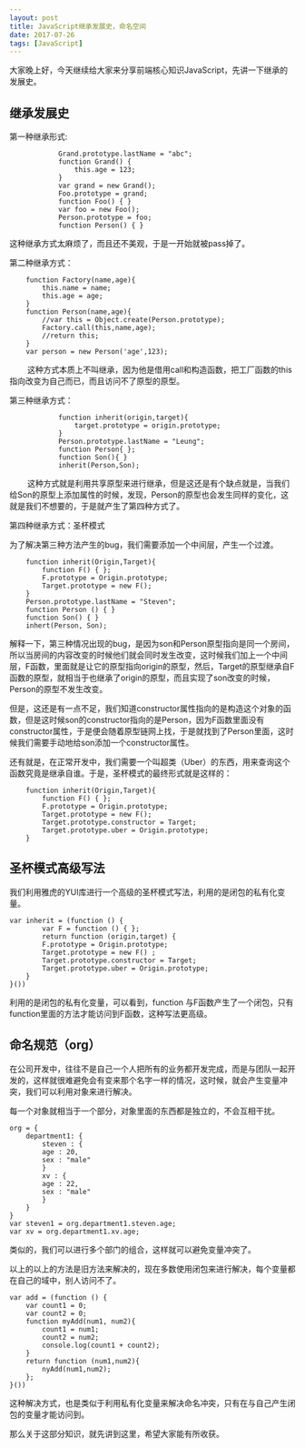 ```yaml
---
layout: post
title: JavaScript继承发展史，命名空间
date: 2017-07-26
tags: [JavaScript]
---
```


大家晚上好，今天继续给大家来分享前端核心知识JavaScript，先讲一下继承的发展史。

## 继承发展史

第一种继承形式:

                Grand.prototype.lastName = "abc";
                function Grand() {
                    this.age = 123;
                }
                var grand = new Grand();
                Foo.prototype = grand;
                function Foo() { }
                var foo = new Foo();
                Person.prototype = foo;
                function Person() { }

        
这种继承方式太麻烦了，而且还不美观，于是一开始就被pass掉了。

第二种继承方式：

        function Factory(name,age){ 
            this.name = name;
            this.age = age;
        }
        function Person(name,age){
            //var this = Object.create(Person.prototype);
            Factory.call(this,name,age);
            //return this;
        }
        var person = new Person('age',123);
        
这种方式本质上不叫继承，因为他是借用call和构造函数，把工厂函数的this指向改变为自己而已，而且访问不了原型的原型。

第三种继承方式：

                function inherit(origin,target){
                    target.prototype = origin.prototype;
                }
                Person.prototype.lastName = "Leung";
                function Person{ };
                function Son(){ }
                inherit(Person,Son);
        
这种方式就是利用共享原型来进行继承，但是这还是有个缺点就是，当我们给Son的原型上添加属性的时候，发现，Person的原型也会发生同样的变化，这就是我们不想要的，于是就产生了第四种方式了。


第四种继承方式：圣杯模式 

为了解决第三种方法产生的bug，我们需要添加一个中间层，产生一个过渡。

        function inherit(Origin,Target){
            function F() { };
            F.prototype = Origin.prototype;
            Target.prototype = new F();
        }
        Person.prototype.lastName = "Steven";
        function Person () { }
        function Son() { }
        inhert(Person, Son);

解释一下，第三种情况出现的bug，是因为son和Person原型指向是同一个房间，所以当房间的内容改变的时候他们就会同时发生改变，这时候我们加上一个中间层，F函数，里面就是让它的原型指向origin的原型，然后，Target的原型继承自F函数的原型，就相当于也继承了origin的原型，而且实现了son改变的时候，Person的原型不发生改变。

但是，这还是有一点不足，我们知道constructor属性指向的是构造这个对象的函数，但是这时候son的constructor指向的是Person，因为F函数里面没有constructor属性，于是便会随着原型链网上找，于是就找到了Person里面，这时候我们需要手动地给son添加一个constructor属性。

还有就是，在正常开发中，我们需要一个叫超类（Uber）的东西，用来查询这个函数究竟是继承自谁。于是，圣杯模式的最终形式就是这样的：

        function inherit(Origin,Target){
            function F() { };
            F.prototype = Origin.prototype;
            Target.prototype = new F();
            Target.prototype.constructor = Target;
            Target.prototype.uber = Origin.prototype;
        }

## 圣杯模式高级写法

我们利用雅虎的YUI库进行一个高级的圣杯模式写法，利用的是闭包的私有化变量。

	var inherit = (function () {
			var F = function () { };
			return function (origin,target) {
			F.prototype = Origin.prototype;
			Target.prototype = new F() ;
			Target.prototype.constructor = Target;
			Target.prototype.uber = Origin.prototype;
		}
	}())

利用的是闭包的私有化变量，可以看到，function 与F函数产生了一个闭包，只有function里面的方法才能访问到F函数，这种写法更高级。


## 命名规范（org）

在公司开发中，往往不是自己一个人把所有的业务都开发完成，而是与团队一起开发的，这样就很难避免会有变来那个名字一样的情况，这时候，就会产生变量冲突，我们可以利用对象来进行解决。

每一个对象就相当于一个部分，对象里面的东西都是独立的，不会互相干扰。
	
	org = {
		department1: {
		    steven : {
			age : 20,
			sex : "male"
		    }
		    xv : {
			age : 22,
			sex : "male"
			}
		}
	}
	var steven1 = org.department1.steven.age;
	var xv = org.department1.xv.age;
	
类似的，我们可以进行多个部门的组合，这样就可以避免变量冲突了。
		
以上的以上的方法是旧方法来解决的，现在多数使用闭包来进行解决，每个变量都在自己的域中，别人访问不了。

	var add = (function () {
		var count1 = 0;
		var count2 = 0;
		function myAdd(num1, num2){
			count1 = num1;
			count2 = num2;
			console.log(count1 + count2);
		}
		return function (num1,num2){
			nyAdd(num1,num2);
		};
	}())
	
这种解决方式，也是类似于利用私有化变量来解决命名冲突，只有在与自己产生闭包的变量才能访问到。


那么关于这部分知识，就先讲到这里，希望大家能有所收获。







